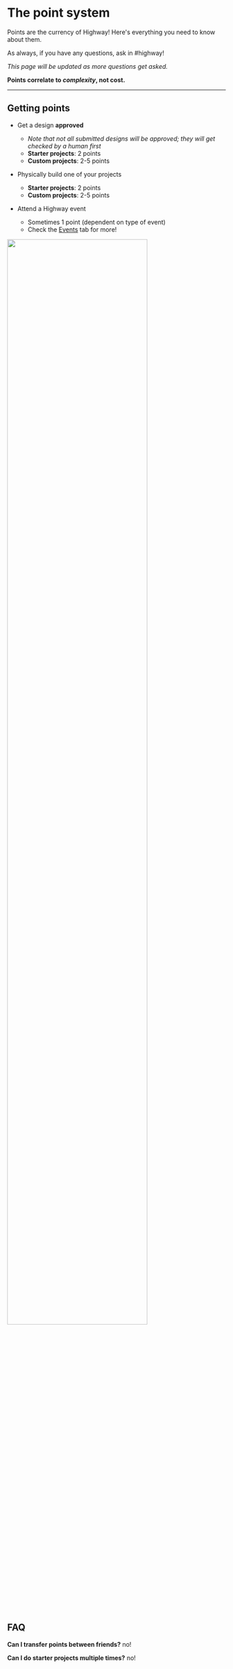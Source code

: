 # The point system

Points are the currency of Highway! Here's everything you need to know about them. 

As always, if you have any questions, ask in #highway!

*This page will be updated as more questions get asked.*

**Points correlate to *complexity*, not cost.**

--- 

## Getting points

- Get a design **approved**
    - *Note that not all submitted designs will be approved; they will get checked by a human first*
    - **Starter projects**: 2 points
    - **Custom projects**:  2-5 points
- Physically build one of your projects
    - **Starter projects**: 2 points
    - **Custom projects**:  2-5 points

- Attend a Highway event
    - Sometimes 1 point (dependent on type of event)
    - Check the [Events](/events) tab for more!

<img src="/swagsystem.png" style="width: 80%" class=""></img>

<br>

## FAQ

**Can I transfer points between friends?**
no!

**Can I do starter projects multiple times?**
no!